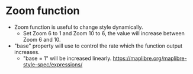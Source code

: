 # Zoom function

- Zoom function is useful to change style dynamically.
  - Set Zoom 6 to 1 and Zoom 10 to 6, the value will increase between Zoom 6 and 10.
- "base" property will use to control the rate which the function output increases.
  - "base = 1" will be increased linearly.
    https://maplibre.org/maplibre-style-spec/expressions/
